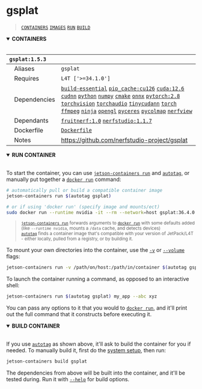 # gsplat

> [`CONTAINERS`](#user-content-containers) [`IMAGES`](#user-content-images) [`RUN`](#user-content-run) [`BUILD`](#user-content-build)

<details open>
<summary><b><a id="containers">CONTAINERS</a></b></summary>
<br>

| **`gsplat:1.5.3`** | |
| :-- | :-- |
| &nbsp;&nbsp;&nbsp;Aliases | `gsplat` |
| &nbsp;&nbsp;&nbsp;Requires | `L4T ['>=34.1.0']` |
| &nbsp;&nbsp;&nbsp;Dependencies | [`build-essential`](/packages/build/build-essential) [`pip_cache:cu126`](/packages/cuda/cuda) [`cuda:12.6`](/packages/cuda/cuda) [`cudnn`](/packages/cuda/cudnn) [`python`](/packages/build/python) [`numpy`](/packages/numeric/numpy) [`cmake`](/packages/build/cmake/cmake_pip) [`onnx`](/packages/ml/onnx) [`pytorch:2.8`](/packages/pytorch) [`torchvision`](/packages/pytorch/torchvision) [`torchaudio`](/packages/pytorch/torchaudio) [`tinycudann`](/packages/3d/3dvision/tinycudann) [`torch`](/packages/pytorch) [`ffmpeg`](/packages/multimedia/ffmpeg) [`ninja`](/packages/build/ninja) [`opengl`](/packages/multimedia/opengl) [`pyceres`](/packages/3d/3dvision/pyceres) [`pycolmap`](/packages/3d/3dvision/pycolmap) [`nerfview`](/packages/3d/gaussian_splatting/nerfview) |
| &nbsp;&nbsp;&nbsp;Dependants | [`fruitnerf:1.0`](/packages/3d/nerf/fruitnerf) [`nerfstudio:1.1.7`](/packages/3d/nerf/nerfstudio) |
| &nbsp;&nbsp;&nbsp;Dockerfile | [`Dockerfile`](Dockerfile) |
| &nbsp;&nbsp;&nbsp;Notes | https://github.com/nerfstudio-project/gsplat |

</details>

<details open>
<summary><b><a id="run">RUN CONTAINER</a></b></summary>
<br>

To start the container, you can use [`jetson-containers run`](/docs/run.md) and [`autotag`](/docs/run.md#autotag), or manually put together a [`docker run`](https://docs.docker.com/engine/reference/commandline/run/) command:
```bash
# automatically pull or build a compatible container image
jetson-containers run $(autotag gsplat)

# or if using 'docker run' (specify image and mounts/ect)
sudo docker run --runtime nvidia -it --rm --network=host gsplat:36.4.0

```
> <sup>[`jetson-containers run`](/docs/run.md) forwards arguments to [`docker run`](https://docs.docker.com/engine/reference/commandline/run/) with some defaults added (like `--runtime nvidia`, mounts a `/data` cache, and detects devices)</sup><br>
> <sup>[`autotag`](/docs/run.md#autotag) finds a container image that's compatible with your version of JetPack/L4T - either locally, pulled from a registry, or by building it.</sup>

To mount your own directories into the container, use the [`-v`](https://docs.docker.com/engine/reference/commandline/run/#volume) or [`--volume`](https://docs.docker.com/engine/reference/commandline/run/#volume) flags:
```bash
jetson-containers run -v /path/on/host:/path/in/container $(autotag gsplat)
```
To launch the container running a command, as opposed to an interactive shell:
```bash
jetson-containers run $(autotag gsplat) my_app --abc xyz
```
You can pass any options to it that you would to [`docker run`](https://docs.docker.com/engine/reference/commandline/run/), and it'll print out the full command that it constructs before executing it.
</details>
<details open>
<summary><b><a id="build">BUILD CONTAINER</b></summary>
<br>

If you use [`autotag`](/docs/run.md#autotag) as shown above, it'll ask to build the container for you if needed.  To manually build it, first do the [system setup](/docs/setup.md), then run:
```bash
jetson-containers build gsplat
```
The dependencies from above will be built into the container, and it'll be tested during.  Run it with [`--help`](/jetson_containers/build.py) for build options.
</details>
